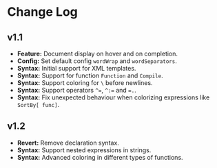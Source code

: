# Change Log

## v1.1

- **Feature:** Document display on hover and on completion.
- **Config:** Set default config `wordWrap` and `wordSeparators`.
- **Syntax:** Initial support for XML templates.
- **Syntax:** Support for function `Function` and `Compile`.
- **Syntax:** Support coloring for `\` before newlines.
- **Syntax:** Support operators `^=`, `^:=` and `=.`.
- **Syntax:** Fix unexpected behaviour when colorizing expressions like `SortBy[ func]`.

## v1.2

- **Revert:** Remove declaration syntax.
- **Syntax:** Support nested expressions in strings.
- **Syntax:** Advanced coloring in different types of functions.
